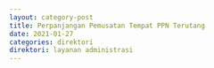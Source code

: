 ```yaml
---
layout: category-post
title: Perpanjangan Pemusatan Tempat PPN Terutang
date: 2021-01-27
categories: direktori
direktori: layanan administrasi
---
```

